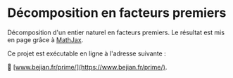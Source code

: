 # Décomposition en facteurs premiers

Décomposition d'un entier naturel en facteurs premiers. Le résultat est mis en page grâce à [MathJax](https://www.mathjax.org).

Ce projet est exécutable en ligne à l'adresse suivante : 

🚀  [www.bejian.fr/prime/](https://www.bejian.fr/prime/).
